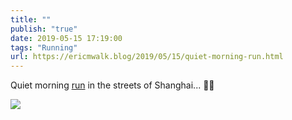 ```yaml
---
title: ""
publish: "true"
date: 2019-05-15 17:19:00
tags: "Running"
url: https://ericmwalk.blog/2019/05/15/quiet-morning-run.html
---
```


Quiet morning [run](https://www.strava.com/activities/2370927546) in the streets of Shanghai... 🏃‍♂️

![](https://ericmwalk.blog/uploads/2022/57da44780e.jpg)